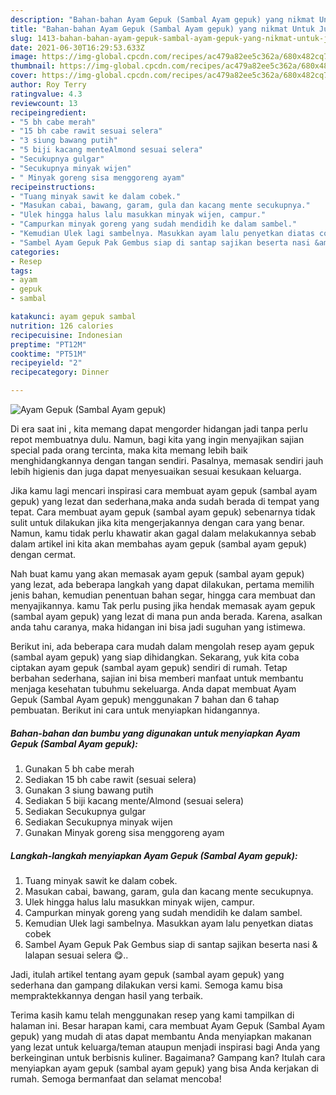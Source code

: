 ```yaml
---
description: "Bahan-bahan Ayam Gepuk (Sambal Ayam gepuk) yang nikmat Untuk Jualan"
title: "Bahan-bahan Ayam Gepuk (Sambal Ayam gepuk) yang nikmat Untuk Jualan"
slug: 1413-bahan-bahan-ayam-gepuk-sambal-ayam-gepuk-yang-nikmat-untuk-jualan
date: 2021-06-30T16:29:53.633Z
image: https://img-global.cpcdn.com/recipes/ac479a82ee5c362a/680x482cq70/ayam-gepuk-sambal-ayam-gepuk-foto-resep-utama.jpg
thumbnail: https://img-global.cpcdn.com/recipes/ac479a82ee5c362a/680x482cq70/ayam-gepuk-sambal-ayam-gepuk-foto-resep-utama.jpg
cover: https://img-global.cpcdn.com/recipes/ac479a82ee5c362a/680x482cq70/ayam-gepuk-sambal-ayam-gepuk-foto-resep-utama.jpg
author: Roy Terry
ratingvalue: 4.3
reviewcount: 13
recipeingredient:
- "5 bh cabe merah"
- "15 bh cabe rawit sesuai selera"
- "3 siung bawang putih"
- "5 biji kacang menteAlmond sesuai selera"
- "Secukupnya gulgar"
- "Secukupnya minyak wijen"
- " Minyak goreng sisa menggoreng ayam"
recipeinstructions:
- "Tuang minyak sawit ke dalam cobek."
- "Masukan cabai, bawang, garam, gula dan kacang mente secukupnya."
- "Ulek hingga halus lalu masukkan minyak wijen, campur."
- "Campurkan minyak goreng yang sudah mendidih ke dalam sambel."
- "Kemudian Ulek lagi sambelnya. Masukkan ayam lalu penyetkan diatas cobek"
- "Sambel Ayam Gepuk Pak Gembus siap di santap sajikan beserta nasi &amp; lalapan sesuai selera 😋.."
categories:
- Resep
tags:
- ayam
- gepuk
- sambal

katakunci: ayam gepuk sambal 
nutrition: 126 calories
recipecuisine: Indonesian
preptime: "PT12M"
cooktime: "PT51M"
recipeyield: "2"
recipecategory: Dinner

---
```



![Ayam Gepuk (Sambal Ayam gepuk)](https://img-global.cpcdn.com/recipes/ac479a82ee5c362a/680x482cq70/ayam-gepuk-sambal-ayam-gepuk-foto-resep-utama.jpg)

Di era  saat ini , kita memang dapat mengorder hidangan jadi tanpa perlu repot membuatnya dulu. Namun, bagi kita yang ingin menyajikan sajian special pada orang tercinta, maka kita memang lebih baik menghidangkannya dengan tangan sendiri. Pasalnya, memasak sendiri jauh lebih higienis dan juga dapat menyesuaikan sesuai kesukaan keluarga.

Jika kamu lagi mencari inspirasi cara membuat ayam gepuk (sambal ayam gepuk) yang lezat dan sederhana,maka anda sudah berada di tempat yang tepat. Cara membuat ayam gepuk (sambal ayam gepuk)  sebenarnya tidak sulit untuk dilakukan jika kita mengerjakannya dengan cara yang benar. Namun, kamu tidak perlu khawatir akan gagal dalam melakukannya 
sebab dalam artikel ini kita akan membahas ayam gepuk (sambal ayam gepuk) dengan cermat.  



Nah buat kamu yang akan memasak ayam gepuk (sambal ayam gepuk) yang lezat, ada beberapa langkah yang dapat dilakukan, pertama memilih jenis bahan, kemudian penentuan bahan segar, hingga cara membuat dan menyajikannya. kamu Tak perlu pusing jika hendak memasak ayam gepuk (sambal ayam gepuk) yang lezat di mana pun anda berada. Karena, asalkan anda  tahu caranya, maka hidangan ini bisa jadi suguhan yang istimewa.

Berikut ini, ada beberapa cara mudah dalam mengolah resep ayam gepuk (sambal ayam gepuk) yang siap dihidangkan. Sekarang, yuk kita coba ciptakan ayam gepuk (sambal ayam gepuk) sendiri di rumah. Tetap berbahan sederhana, sajian ini bisa memberi manfaat untuk membantu menjaga kesehatan tubuhmu sekeluarga. Anda dapat membuat Ayam Gepuk (Sambal Ayam gepuk) menggunakan 7 bahan dan 6 tahap pembuatan. Berikut ini cara untuk menyiapkan hidangannya.

<!--inarticleads1-->

##### Bahan-bahan dan bumbu yang digunakan untuk menyiapkan Ayam Gepuk (Sambal Ayam gepuk):

1. Gunakan 5 bh cabe merah
1. Sediakan 15 bh cabe rawit (sesuai selera)
1. Gunakan 3 siung bawang putih
1. Sediakan 5 biji kacang mente/Almond (sesuai selera)
1. Sediakan Secukupnya gulgar
1. Sediakan Secukupnya minyak wijen
1. Gunakan  Minyak goreng sisa menggoreng ayam




<!--inarticleads2-->

##### Langkah-langkah menyiapkan Ayam Gepuk (Sambal Ayam gepuk):

1. Tuang minyak sawit ke dalam cobek.
1. Masukan cabai, bawang, garam, gula dan kacang mente secukupnya.
1. Ulek hingga halus lalu masukkan minyak wijen, campur.
1. Campurkan minyak goreng yang sudah mendidih ke dalam sambel.
1. Kemudian Ulek lagi sambelnya. Masukkan ayam lalu penyetkan diatas cobek
1. Sambel Ayam Gepuk Pak Gembus siap di santap sajikan beserta nasi &amp; lalapan sesuai selera 😋..




Jadi, itulah artikel tentang  ayam gepuk (sambal ayam gepuk)  yang sederhana dan gampang dilakukan versi kami. Semoga kamu bisa mempraktekkannya dengan hasil yang terbaik. 

Terima kasih kamu telah menggunakan resep yang kami tampilkan di halaman ini. Besar harapan kami, cara membuat  Ayam Gepuk (Sambal Ayam gepuk) yang mudah di atas dapat membantu Anda menyiapkan makanan yang lezat untuk keluarga/teman ataupun menjadi inspirasi bagi Anda yang berkeinginan untuk berbisnis kuliner. Bagaimana? Gampang kan? Itulah cara menyiapkan ayam gepuk (sambal ayam gepuk) yang bisa Anda kerjakan di rumah. Semoga bermanfaat dan selamat mencoba!

